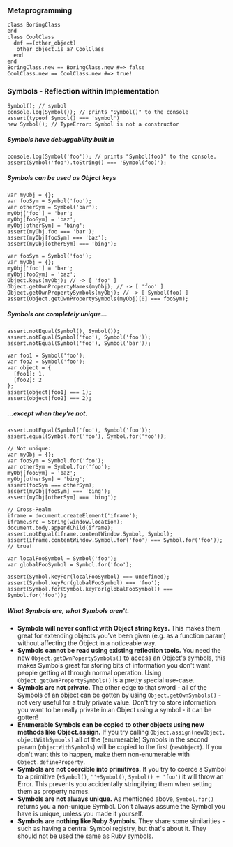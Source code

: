 ### Metaprogramming

```
class BoringClass
end
class CoolClass
  def ==(other_object)
   other_object.is_a? CoolClass
  end
end
BoringClass.new == BoringClass.new #=> false
CoolClass.new == CoolClass.new #=> true!
```

### Symbols - Reflection within Implementation

```
Symbol(); // symbol
console.log(Symbol()); // prints "Symbol()" to the console
assert(typeof Symbol() === 'symbol')
new Symbol(); // TypeError: Symbol is not a constructor
```

##### Symbols have debuggability built in

```
console.log(Symbol('foo')); // prints "Symbol(foo)" to the console.
assert(Symbol('foo').toString() === 'Symbol(foo)');
```

##### Symbols can be used as Object keys

```
var myObj = {};
var fooSym = Symbol('foo');
var otherSym = Symbol('bar');
myObj['foo'] = 'bar';
myObj[fooSym] = 'baz';
myObj[otherSym] = 'bing';
assert(myObj.foo === 'bar');
assert(myObj[fooSym] === 'baz');
assert(myObj[otherSym] === 'bing');
```

```
var fooSym = Symbol('foo');
var myObj = {};
myObj['foo'] = 'bar';
myObj[fooSym] = 'baz';
Object.keys(myObj); // -> [ 'foo' ]
Object.getOwnPropertyNames(myObj); // -> [ 'foo' ]
Object.getOwnPropertySymbols(myObj); // -> [ Symbol(foo) ]
assert(Object.getOwnPropertySymbols(myObj)[0] === fooSym); 
```

##### Symbols are completely unique...

```
assert.notEqual(Symbol(), Symbol());
assert.notEqual(Symbol('foo'), Symbol('foo'));
assert.notEqual(Symbol('foo'), Symbol('bar'));

var foo1 = Symbol('foo');
var foo2 = Symbol('foo');
var object = {
  [foo1]: 1,
  [foo2]: 2
};
assert(object[foo1] === 1);
assert(object[foo2] === 2);
```

##### ...except when they're not.

```
assert.notEqual(Symbol('foo'), Symbol('foo'));
assert.equal(Symbol.for('foo'), Symbol.for('foo'));

// Not unique:
var myObj = {};
var fooSym = Symbol.for('foo');
var otherSym = Symbol.for('foo');
myObj[fooSym] = 'baz';
myObj[otherSym] = 'bing';
assert(fooSym === otherSym);
assert(myObj[fooSym] === 'bing');
assert(myObj[otherSym] === 'bing');

// Cross-Realm
iframe = document.createElement('iframe');
iframe.src = String(window.location);
document.body.appendChild(iframe);
assert.notEqual(iframe.contentWindow.Symbol, Symbol);
assert(iframe.contentWindow.Symbol.for('foo') === Symbol.for('foo')); // true!
```

```
var localFooSymbol = Symbol('foo');
var globalFooSymbol = Symbol.for('foo');

assert(Symbol.keyFor(localFooSymbol) === undefined);
assert(Symbol.keyFor(globalFooSymbol) === 'foo');
assert(Symbol.for(Symbol.keyFor(globalFooSymbol)) === Symbol.for('foo'));
```

##### What Symbols are, what Symbols aren't.

* __Symbols will never conflict with Object string keys.__ This makes them great for extending objects you've been given (e.g. as a function param) without affecting the Object in a noticeable way.
* __Symbols cannot be read using existing reflection tools.__ You need the new `Object.getOwnPopertySymbols()` to access an Object's symbols, this makes Symbols great for storing bits of information you don't want people getting at through normal operation. Using `Object.getOwnPropertySymbols()` is a pretty special use-case.
* __Symbols are not private.__ The other edge to that sword - all of the Symbols of an object can be gotten by using `Object.getOwnSymbols()` - not very useful for a truly private value. Don't try to store information you want to be really private in an Object using a symbol - it can be gotten!
* __Enumerable Symbols can be copied to other objects using new methods like Object.assign.__ If you try calling `Object.assign(newObject, objectWithSymbols)` all of the (enumerable) Symbols in the second param (`objectWithSymbols`) will be copied to the first (`newObject`). If you don't want this to happen, make them non-enumerable with `Object.defineProperty`.
* __Symbols are not coercible into primitives.__ If you try to coerce a Symbol to a primitive (`+Symbol()`, `''+Symbol()`, `Symbol() + 'foo'`) it will throw an Error. This prevents you accidentally stringifying them when setting them as property names.
* __Symbols are not always unique.__ As mentioned above, `Symbol.for()` returns you a non-unique Symbol. Don't always assume the Symbol you have is unique, unless you made it yourself.
* __Symbols are nothing like Ruby Symbols.__ They share some similarities - such as having a central Symbol registry, but that's about it. They should not be used the same as Ruby symbols.
